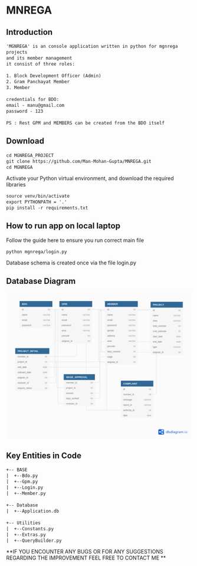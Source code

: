 # MNREGA
## Introduction
```
'MGNREGA' is an console application written in python for mgnrega projects 
and its member management
it consist of three roles:

1. Block Development Officer (Admin)
2. Gram Panchayat Member
3. Member

credentials for BDO:
email - manu@gmail.com
password - 123

PS : Rest GPM and MEMBERS can be created from the BDO itself
```
## Download

```
cd MGNREGA_PROJECT
git clone https://github.com/Man-Mohan-Gupta/MNREGA.git
cd MGNREGA
```


Activate your Python virtual environment, and download the required libraries
```
source venv/bin/activate
export PYTHONPATH = '.'
pip install -r requirements.txt
```

## How to run app on local laptop

Follow the guide here to ensure you run correct main file
```
python mgnrega/login.py
```

Database schema is created once via the file login.py

Database Diagram 
----

![Image of the database table](https://github.com/Man-Mohan-Gupta/MNREGA/blob/master/MNREGA.png)


Key Entities in Code
----
```   
+-- BASE
|  +--Bdo.py
|  +--Gpm.py
|  +--Login.py
|  +--Member.py

+-- Database
|  +--Application.db

+-- Utilities
|  +--Constants.py
|  +--Extras.py
|  +--QueryBuilder.py
```
**IF YOU ENCOUNTER ANY BUGS OR FOR ANY SUGGESTIONS REGARDING THE IMPROVEMENT FEEL FREE TO CONTACT ME **
